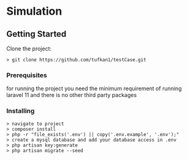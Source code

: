 # Simulation
## Getting Started

Clone the project:

```
> git clone https://github.com/tufkan1/testCase.git
```

### Prerequisites

for running the project you need the minimum requirement of running laravel 11 and there is no other third party packages


### Installing
```
> navigate to project
> composer install
> php -r "file_exists('.env') || copy('.env.example', '.env');"
> create a mysql database and add your database access in .env
> php artisan key:generate
> php artisan migrate --seed
```
